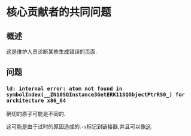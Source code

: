 
# 核心贡献者的共同问题

## 概述

这是维护人员诊断某些生成错误的页面.

## 问题

### `ld: internal error: atom not found in symbolIndex(__ZN10SQInstance3GetERK11SQObjectPtrRS0_) for architecture x86_64`

确切的原子可能是不同的.

这可能是由于过时的原因造成的.`-s`标记到链接器,并且可以像[这](https://github.com/Homebrew/legacy-homebrew/commit/7c9a9334631dc84d59131ca57419e8c828b1574b).
